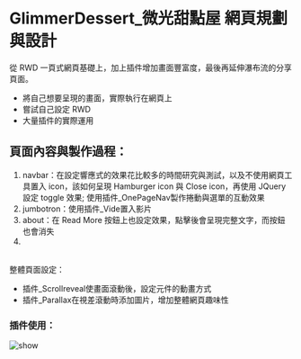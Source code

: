 # GlimmerDessert_微光甜點屋 網頁規劃與設計
從 RWD 一頁式網頁基礎上，加上插件增加畫面豐富度，最後再延伸瀑布流的分享頁面。
* 將自己想要呈現的畫面，實際執行在網頁上
* 嘗試自己設定 RWD
* 大量插件的實際運用
## 頁面內容與製作過程：
1. navbar：在設定響應式的效果花比較多的時間研究與測試，以及不使用網頁工具置入 icon，該如何呈現 Hamburger icon 與 Close icon，再使用 JQuery 設定 toggle 效果; 使用插件_OnePageNav製作捲動與選單的互動效果
2. jumbotron：使用插件_Vide置入影片
3. about：在 Read More 按鈕上也設定效果，點擊後會呈現完整文字，而按鈕也會消失
4. 
<br>
整體頁面設定：

* 插件_Scrollreveal使畫面滾動後，設定元件的動畫方式
* 插件_Parallax在視差滾動時添加圖片，增加整體網頁趣味性

### 插件使用：   
![show](https://myoctocat.com/assets/images/base-octocat.svg)
